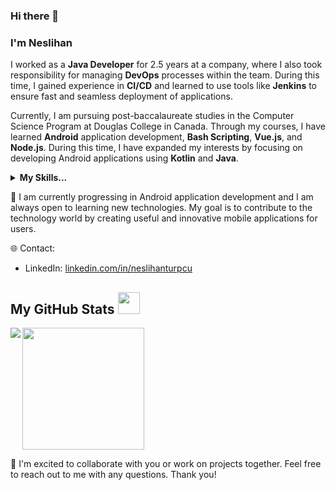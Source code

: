 ### Hi there 👋 
### I'm Neslihan

I worked as a **Java Developer** for 2.5 years at a company, where I also took responsibility for managing **DevOps** processes within the team. During this time, I gained experience in **CI/CD** and learned to use tools like **Jenkins** to ensure fast and seamless deployment of applications.

Currently, I am pursuing post-baccalaureate studies in the Computer Science Program at Douglas College in Canada. Through my courses, I have learned **Android** application development, **Bash Scripting**, **Vue.js**, and **Node.js**. During this time, I have expanded my interests by focusing on developing Android applications using **Kotlin** and **Java**.

<details>
  <summary><b>My Skills...</b></summary>
  </br>
  <p>💻<b>Java and Kotlin: </b>Experienced in developing Android applications with Java and Kotlin. Proficient in building web applications using Java Spring Framework and MVC architecture.</p>
  <p>📱<b>Android Development: </b>Knowledgeable in creating user-friendly and functional applications using Android Studio and Android SDK.</p>
  <p>🚀<b>DevOps Tools: </b>Skilled in managing CI/CD processes using tools such as Jenkins, AppDynamics, Docker, and Graylog to ensure continuous integration and deployment of applications.</p>

</details>


🌱 I am currently progressing in Android application development and I am always open to learning new technologies. My goal is to contribute to the technology world by creating useful and innovative mobile applications for users.

🌐 Contact:
- LinkedIn: [linkedin.com/in/neslihanturpcu](https://linkedin.com/in/neslihanturpcu)



 ##  My GitHub Stats <img src = "https://i.pinimg.com/originals/65/c4/f4/65c4f452571be1261e9c623f7da488ac.gif" width = 35px> 
<div>
<img src="https://github-readme-stats.vercel.app/api?username=neslihanaydin&count_private=true&show_icons=true&include_all_commits=true" align="left" />

<p>
<a href="https://github.com/neslihanaydin"> 
    <img src="https://github-readme-stats.vercel.app/api/top-langs/?username=neslihanaydin&hide=TeX&layout=compact" height="195"/>
  </a>
</p>
</div>



🌟 I'm excited to collaborate with you or work on projects together. Feel free to reach out to me with any questions. Thank you!
